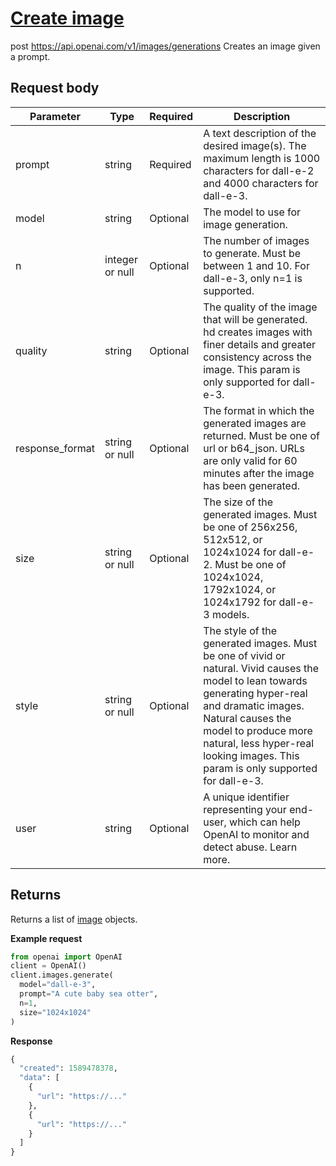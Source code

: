 # [Create image](/docs/api-reference/images/create)
post https://api.openai.com/v1/images/generations 
Creates an image given a prompt. 
## Request body 
| Parameter | Type   | Required | Description|
| --- | --- | --- | --- |
| prompt | string | Required | A text description of the desired image(s). The maximum length                   is 1000 characters for dall-e-2 and 4000                   characters for dall-e-3.| 
| model | string | Optional | The model to use for image generation.| 
| n | integer or null | Optional | The number of images to generate. Must be between 1 and 10.                   For dall-e-3, only n=1 is supported.| 
| quality | string | Optional | The quality of the image that will be generated.                   hd creates images with finer details and greater                   consistency across the image. This param is only supported for                   dall-e-3.| 
| response_format | string or null | Optional | The format in which the generated images are returned. Must be                   one of url or b64_json. URLs are                   only valid for 60 minutes after the image has been generated.| 
| size | string or null | Optional | The size of the generated images. Must be one of                   256x256, 512x512, or                   1024x1024 for dall-e-2. Must be one                   of 1024x1024, 1792x1024, or                   1024x1792 for dall-e-3 models.| 
| style | string or null | Optional | The style of the generated images. Must be one of                   vivid or natural. Vivid causes the                   model to lean towards generating hyper-real and dramatic                   images. Natural causes the model to produce more natural, less                   hyper-real looking images. This param is only supported for                   dall-e-3.| 
| user | string | Optional | A unique identifier representing your end-user, which can help                   OpenAI to monitor and detect abuse.                   Learn more.| 
## Returns 
Returns a list of
                [image](/docs/api-reference/images/object) objects. 

**Example request**
```python
from openai import OpenAI
client = OpenAI()
client.images.generate(
  model="dall-e-3",
  prompt="A cute baby sea otter",
  n=1,
  size="1024x1024"
)
```

**Response**
```python
{
  "created": 1589478378,
  "data": [
    {
      "url": "https://..."
    },
    {
      "url": "https://..."
    }
  ]
}
```
